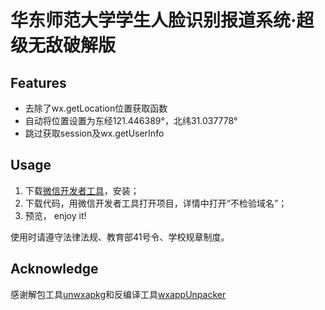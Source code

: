 # 华东师范大学学生人脸识别报道系统·超级无敌破解版

## Features

* 去除了wx.getLocation位置获取函数
* 自动将位置设置为东经121.446389°，北纬31.037778°
* 跳过获取session及wx.getUserInfo

## Usage

1. 下载[微信开发者工具](https://developers.weixin.qq.com/miniprogram/dev/devtools/download.html)，安装；
2. 下载代码，用微信开发者工具打开项目，详情中打开“不检验域名”；
3. 预览， enjoy it!

使用时请遵守法律法规、教育部41号令、学校规章制度。

## Acknowledge
感谢解包工具[unwxapkg](https://github.com/thedreamwork/unwxapkg)和反编译工具[wxappUnpacker](https://github.com/qwerty472123/wxappUnpacker)
